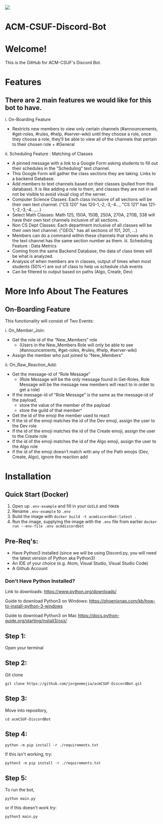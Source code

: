 ![](imgs/ACMDevLogo.png)
# ACM-CSUF-Discord-Bot

# Welcome!
This is the GitHub for ACM-CSUF's Discord Bot. 

# Features
## There are 2 main features we would like for this bot to have.

i. On-Boarding Feature
  * Restricts new members to view only certain channels (#announcements, #get-roles, #rules, #help, #server-wiki)  until they choose a role, once they choose a role, they’ll be able to view all of the channels that pertain to their chosen role + #General

ii. Scheduling Feature : Matching of Classes
  * A pinned message with a link to a Google Form asking students to fill out their schedules in the "Scheduling" text channel.
  * This Google Form will gather the class sections they are taking. Links to a backend Database.
  * Add members to text channels based on their classes (pulled from this database). It is like adding a role to them, and classes they are not in will not be visible to avoid visual clog of the server. 
  * Computer Science Classes: Each class inclusive of all sections will be their own text channel. ("CS 120" has 120-1,-2,-3,-4..., "CS 121" has 121-1,-2,-3,-4...,...)
  * Select Math Classes: Math 125, 150A, 150B, 250A, 270A, 270B, 338 will have their own text channels inclusive of all sections. 
  * Non CS Dept Classes: Each department inclusive of all classes will be their own text channel. ("GEOL" has all sections of 101, 201, ...)
  * Members can do a command within these channels that shows who in the text channel has the same section number as them. 
iii. Scheduling Feature : Data Metrics
  * Coming from the same Backend Database, the data of class times will be what is analyzed.
  * Analysis of when members are in classes, output of times when most students (50%+) are out of class to help us schedule club events
  * Can be filtered to output based on paths (Algo, Create, Dev)

# More Info About The Features

## On-Boarding Feature

This functionality will consist of Two Events:

i. On_Member_Join:

* Get the role id of the “New_Members” role
  * (Users in the New_Members Role will only be able to see (#announcements, #get-roles, #rules, #help, #server-wiki)
* Assign the member who just joined to “New_Members”

ii. On_Raw_Reaction_Add:

* Get the message-id of “Role Message”
  * (Role Message will be the only message found in Get-Roles, Role Message will be the message new members will react to in order to get a role)
* If the message-id of “Role Message” is the same as the message-id of the payload, 
   * store the value of the member of the payload 
   * store the guild of that member^
* Get the id of the emoji the member used to react
* If the id of the emoji matches the id of the Dev emoji, assign the user to the Dev role 
* If the id of the emoji matches the id of the Create emoji, assign the user to the Create role
* If the id of the emoji matches the id of the Algo emoji, assign the user to the Algo role 
* If the id of the emoji doesn’t match with any of the Path emojis (Dev, Create, Algo), ignore the reaction add



# Installation

## Quick Start (Docker)
1. Open up `.env-example` and fill in your `GUILD` and `TOKEN`
2. Rename `.env-example` to `.env`
3. Build the image with `docker build -t acmdiscordbot:latest .`
4. Run the image, supplying the image with the `.env` file from earlier 
   `docker run --env-file .env acmdiscordbot`

## Pre-Req's:

* Have Python3 installed
(since we will be using Discord.py, you will need the latest version of Python aka Python3)
* An IDE of your choice
(e.g. Atom, Visual Studio, Visual Studio Code)
* A Github Account

### Don't Have Python Installed?
Link to downloads:
https://www.python.org/downloads/

Guide to download Python3 on Windows:
https://phoenixnap.com/kb/how-to-install-python-3-windows

Guide to download Python3 on Mac
https://docs.python-guide.org/starting/install3/osx/

## Step 1:

Open your terminal

## Step 2:

Git clone

```
git clone https://github.com/jorgeemejia/acmCSUF-DiscordBot.git
```

## Step 3:

Move into repository, 

```
cd acmCSUF-DiscordBot
```

## Step 4:

```
python -m pip install -r ./requirements.txt
```
If this isn't working, try:

```
python3 -m pip install -r ./requirements.txt
```

## Step 5:

To run the bot, 

```
python main.py
```

or if this doesn't work try:

```
python3 main.py
```
